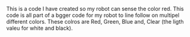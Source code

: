 
This is a code I have created so my robot can sense the color red. 
This code is all part of a bgger code for my robot to line follow on multipel different colors. These colros are Red, Green, Blue and, Clear (the ligth valeu for white and black).
